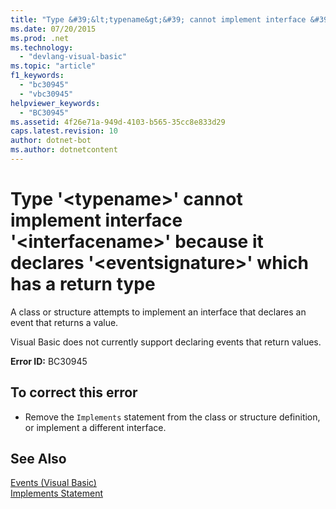 ```yaml
---
title: "Type &#39;&lt;typename&gt;&#39; cannot implement interface &#39;&lt;interfacename&gt;&#39; because it declares &#39;&lt;eventsignature&gt;&#39; which has a return type"
ms.date: 07/20/2015
ms.prod: .net
ms.technology: 
  - "devlang-visual-basic"
ms.topic: "article"
f1_keywords: 
  - "bc30945"
  - "vbc30945"
helpviewer_keywords: 
  - "BC30945"
ms.assetid: 4f26e71a-949d-4103-b565-35cc8e833d29
caps.latest.revision: 10
author: dotnet-bot
ms.author: dotnetcontent
---
```

# Type &#39;&lt;typename&gt;&#39; cannot implement interface &#39;&lt;interfacename&gt;&#39; because it declares &#39;&lt;eventsignature&gt;&#39; which has a return type
A class or structure attempts to implement an interface that declares an event that returns a value.  
  
 Visual Basic does not currently support declaring events that return values.  
  
 **Error ID:** BC30945  
  
## To correct this error  
  
-   Remove the `Implements` statement from the class or structure definition, or implement a different interface.  
  
## See Also  
 [Events (Visual Basic)](~/docs/visual-basic/programming-guide/language-features/events/index.md)  
 [Implements Statement](../../visual-basic/language-reference/statements/implements-statement.md)  
 
